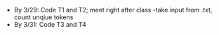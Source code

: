 - By 3/29: Code T1 and T2; meet right after class
    -take input from .txt, count unqiue tokens
- By 3/31: Code T3 and T4
